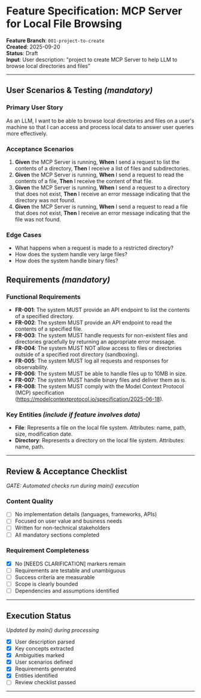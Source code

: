 # Feature Specification: MCP Server for Local File Browsing

**Feature Branch**: `001-project-to-create`  
**Created**: 2025-09-20  
**Status**: Draft  
**Input**: User description: "project to create MCP Server to help LLM to browse local directories and files"

---

## User Scenarios & Testing *(mandatory)*

### Primary User Story
As an LLM, I want to be able to browse local directories and files on a user's machine so that I can access and process local data to answer user queries more effectively.

### Acceptance Scenarios
1. **Given** the MCP Server is running, **When** I send a request to list the contents of a directory, **Then** I receive a list of files and subdirectories.
2. **Given** the MCP Server is running, **When** I send a request to read the contents of a file, **Then** I receive the content of that file.
3. **Given** the MCP Server is running, **When** I send a request to a directory that does not exist, **Then** I receive an error message indicating that the directory was not found.
4. **Given** the MCP Server is running, **When** I send a request to read a file that does not exist, **Then** I receive an error message indicating that the file was not found.

### Edge Cases
- What happens when a request is made to a restricted directory?
- How does the system handle very large files?
- How does the system handle binary files?

## Requirements *(mandatory)*

### Functional Requirements
- **FR-001**: The system MUST provide an API endpoint to list the contents of a specified directory.
- **FR-002**: The system MUST provide an API endpoint to read the contents of a specified file.
- **FR-003**: The system MUST handle requests for non-existent files and directories gracefully by returning an appropriate error message.
- **FR-004**: The system MUST NOT allow access to files or directories outside of a specified root directory (sandboxing).
- **FR-005**: The system MUST log all requests and responses for observability.
- **FR-006**: The system MUST be able to handle files up to 10MB in size.
- **FR-007**: The system MUST handle binary files and deliver them as is.
- **FR-008**: The system MUST comply with the Model Context Protocol (MCP) specification (https://modelcontextprotocol.io/specification/2025-06-18).

### Key Entities *(include if feature involves data)*
- **File**: Represents a file on the local file system. Attributes: name, path, size, modification date.
- **Directory**: Represents a directory on the local file system. Attributes: name, path.

---

## Review & Acceptance Checklist
*GATE: Automated checks run during main() execution*

### Content Quality
- [ ] No implementation details (languages, frameworks, APIs)
- [ ] Focused on user value and business needs
- [ ] Written for non-technical stakeholders
- [ ] All mandatory sections completed

### Requirement Completeness
- [X] No [NEEDS CLARIFICATION] markers remain
- [ ] Requirements are testable and unambiguous  
- [ ] Success criteria are measurable
- [ ] Scope is clearly bounded
- [ ] Dependencies and assumptions identified

---

## Execution Status
*Updated by main() during processing*

- [X] User description parsed
- [X] Key concepts extracted
- [X] Ambiguities marked
- [X] User scenarios defined
- [X] Requirements generated
- [X] Entities identified
- [ ] Review checklist passed

---
